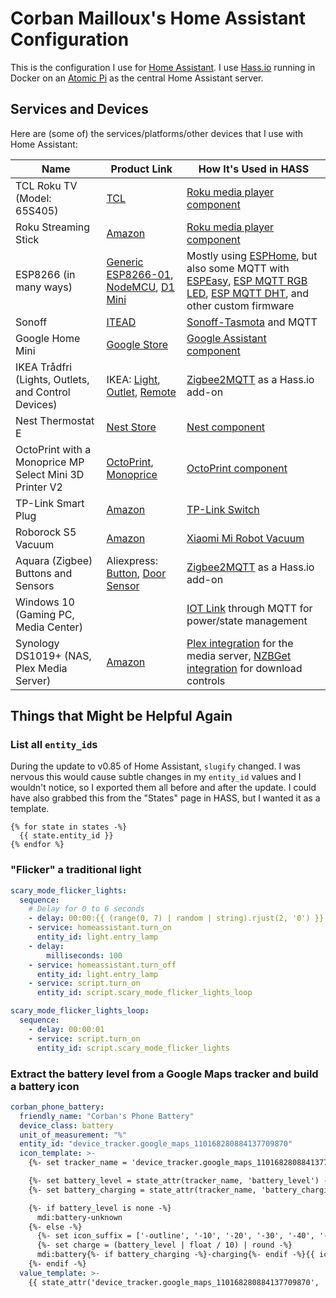 # Corban Mailloux's Home Assistant Configuration

This is the configuration I use for [Home Assistant](https://www.home-assistant.io/). I use [Hass.io](https://www.home-assistant.io/hassio/) running in Docker on an [Atomic Pi](https://dlidirect.com/products/atomic-pi) as the central Home Assistant server.

## Services and Devices

Here are (some of) the services/platforms/other devices that I use with Home Assistant:

Name                                                    | Product Link                                                                                                                                                                                                                                          | How It's Used in HASS
------------------------------------------------------- | ----------------------------------------------------------------------------------------------------------------------------------------------------------------------------------------------------------------------------------------------------- | -------------------------------------------------------------------------------------------------------------------------------------------------------------------------------------------------------------------------------------------------------------------------------------------------------
TCL Roku TV (Model: 65S405)                             | [TCL](https://www.tclusa.com/products/home-theater/4-series/tcl-65-class-4-series-4k-uhd-led-roku-smart-tv-65s405)                                                                                                                                    | [Roku media player component](https://www.home-assistant.io/components/media_player.roku/)
Roku Streaming Stick                                    | [Amazon](https://www.amazon.com/gp/product/B075XN5L53/)                                                                                                                                                                                               | [Roku media player component](https://www.home-assistant.io/components/media_player.roku/)
ESP8266 (in many ways)                                  | [Generic ESP8266-01](https://www.amazon.com/gp/product/B00PA3UQNI/), [NodeMCU](https://www.amazon.com/gp/product/B010O1G1ES/), [D1 Mini](https://www.amazon.com/gp/product/B01N3P763C/)                                                               | Mostly using [ESPHome](https://esphome.io/), but also some MQTT with [ESPEasy](https://www.letscontrolit.com/wiki/index.php/ESPEasy), [ESP MQTT RGB LED](https://github.com/corbanmailloux/esp-mqtt-rgb-led), [ESP MQTT DHT](https://github.com/corbanmailloux/esp-mqtt-dht), and other custom firmware
Sonoff                                                  | [ITEAD](https://www.itead.cc/sonoff-wifi-wireless-switch.html)                                                                                                                                                                                        | [Sonoff-Tasmota](https://github.com/arendst/Sonoff-Tasmota) and MQTT
Google Home Mini                                        | [Google Store](https://store.google.com/us/product/google_home_mini)                                                                                                                                                                                  | [Google Assistant component](https://www.home-assistant.io/components/google_assistant/)
IKEA Trådfri (Lights, Outlets, and Control Devices)     | IKEA: [Light](https://www.ikea.com/us/en/p/tradfri-remote-control-kit-white-spectrum-50460042/), [Outlet](https://www.ikea.com/us/en/p/tradfri-control-outlet-kit-70364803/), [Remote](https://www.ikea.com/us/en/p/tradfri-remote-control-00443130/) | [Zigbee2MQTT](https://www.zigbee2mqtt.io/) as a Hass.io add-on
Nest Thermostat E                                       | [Nest Store](https://store.nest.com/product/thermostat-e/T4000ES)                                                                                                                                                                                     | [Nest component](https://www.home-assistant.io/components/nest/)
OctoPrint with a Monoprice MP Select Mini 3D Printer V2 | [OctoPrint](https://octoprint.org/), [Monoprice](https://www.monoprice.com/product?p_id=21711)                                                                                                                                                        | [OctoPrint component](https://www.home-assistant.io/components/octoprint/)
TP-Link Smart Plug                                      | [Amazon](https://www.amazon.com/gp/product/B01K1JVZOE/)                                                                                                                                                                                               | [TP-Link Switch](https://www.home-assistant.io/components/switch.tplink/)
Roborock S5 Vacuum                                      | [Amazon](https://www.amazon.com/gp/product/B0792BWMV4/)                                                                                                                                                                                               | [Xiaomi Mi Robot Vacuum](https://www.home-assistant.io/integrations/vacuum.xiaomi_miio/)
Aquara (Zigbee) Buttons and Sensors                     | Aliexpress: [Button](https://www.aliexpress.com/item/32998319647.html), [Door Sensor](https://www.aliexpress.com/item/32967550225.html)                                                                                                               | [Zigbee2MQTT](https://www.zigbee2mqtt.io/) as a Hass.io add-on
Windows 10 (Gaming PC, Media Center)                    |                                                                                                                                                                                                                                                       | [IOT Link](https://iotlink.gitlab.io/) through MQTT for power/state management
Synology DS1019+ (NAS, Plex Media Server)               | [Amazon](https://www.amazon.com/Synology-Bay-DiskStation-DS1019-Diskless/dp/B07NF9XDWG/)                                                                                                                                                              | [Plex integration](https://www.home-assistant.io/integrations/plex/) for the media server, [NZBGet integration](https://www.home-assistant.io/integrations/nzbget/) for download controls

## Things that Might be Helpful Again

### List all `entity_id`s

During the update to v0.85 of Home Assistant, `slugify` changed. I was nervous this would cause subtle changes in my `entity_id` values and I wouldn't notice, so I exported them all before and after the update. I could have also grabbed this from the "States" page in HASS, but I wanted it as a template.

```
{% for state in states -%}
  {{ state.entity_id }}
{% endfor %}
```

### "Flicker" a traditional light

```yaml
scary_mode_flicker_lights:
  sequence:
    # Delay for 0 to 6 seconds
    - delay: 00:00:{{ (range(0, 7) | random | string).rjust(2, '0') }}
    - service: homeassistant.turn_on
      entity_id: light.entry_lamp
    - delay:
        milliseconds: 100
    - service: homeassistant.turn_off
      entity_id: light.entry_lamp
    - service: script.turn_on
      entity_id: script.scary_mode_flicker_lights_loop

scary_mode_flicker_lights_loop:
  sequence:
    - delay: 00:00:01
    - service: script.turn_on
      entity_id: script.scary_mode_flicker_lights
```

### Extract the battery level from a Google Maps tracker and build a battery icon

```yaml
corban_phone_battery:
  friendly_name: "Corban's Phone Battery"
  device_class: battery
  unit_of_measurement: "%"
  entity_id: "device_tracker.google_maps_110168280884137709870"
  icon_template: >-
    {%- set tracker_name = 'device_tracker.google_maps_110168280884137709870' -%}

    {%- set battery_level = state_attr(tracker_name, 'battery_level') -%}
    {%- set battery_charging = state_attr(tracker_name, 'battery_charging') -%}

    {%- if battery_level is none -%}
      mdi:battery-unknown
    {%- else -%}
      {%- set icon_suffix = ['-outline', '-10', '-20', '-30', '-40', '-50', '-60', '-70', '-80', '-90', ''] -%}
      {%- set charge = (battery_level | float / 10) | round -%}
      mdi:battery{%- if battery_charging -%}-charging{%- endif -%}{{ icon_suffix[charge] }}
    {%- endif -%}
  value_template: >-
    {{ state_attr('device_tracker.google_maps_110168280884137709870', 'battery_level') }}
```
